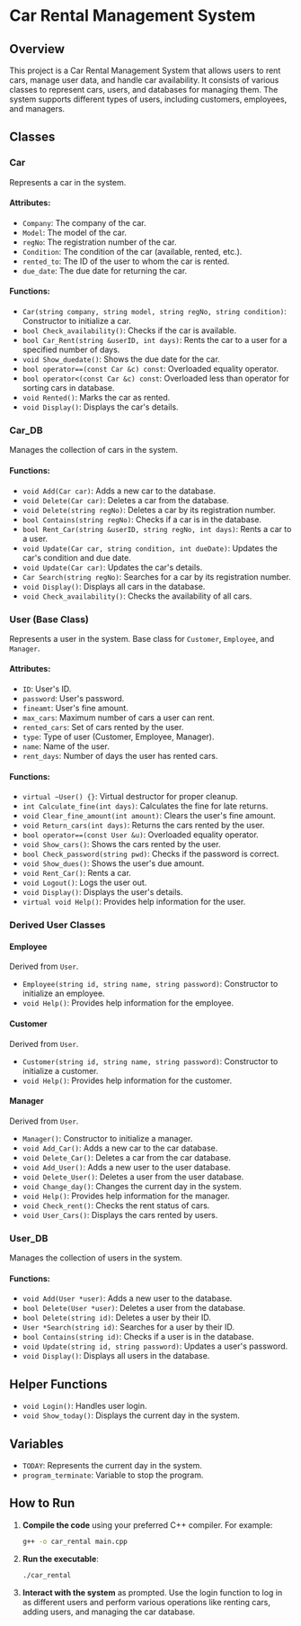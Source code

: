 # Car Rental Management System

## Overview

This project is a Car Rental Management System that allows users to rent cars, manage user data, and handle car availability. It consists of various classes to represent cars, users, and databases for managing them. The system supports different types of users, including customers, employees, and managers.

## Classes

### Car

Represents a car in the system.

#### Attributes:

- `Company`: The company of the car.
- `Model`: The model of the car.
- `regNo`: The registration number of the car.
- `Condition`: The condition of the car (available, rented, etc.).
- `rented_to`: The ID of the user to whom the car is rented.
- `due_date`: The due date for returning the car.

#### Functions:

- `Car(string company, string model, string regNo, string condition)`: Constructor to initialize a car.
- `bool Check_availability()`: Checks if the car is available.
- `bool Car_Rent(string &userID, int days)`: Rents the car to a user for a specified number of days.
- `void Show_duedate()`: Shows the due date for the car.
- `bool operator==(const Car &c) const`: Overloaded equality operator.
- `bool operator<(const Car &c) const`: Overloaded less than operator for sorting cars in database.
- `void Rented()`: Marks the car as rented.
- `void Display()`: Displays the car's details.

### Car_DB

Manages the collection of cars in the system.

#### Functions:

- `void Add(Car car)`: Adds a new car to the database.
- `void Delete(Car car)`: Deletes a car from the database.
- `void Delete(string regNo)`: Deletes a car by its registration number.
- `bool Contains(string regNo)`: Checks if a car is in the database.
- `bool Rent_Car(string &userID, string regNo, int days)`: Rents a car to a user.
- `void Update(Car car, string condition, int dueDate)`: Updates the car's condition and due date.
- `void Update(Car car)`: Updates the car's details.
- `Car Search(string regNo)`: Searches for a car by its registration number.
- `void Display()`: Displays all cars in the database.
- `void Check_availability()`: Checks the availability of all cars.

### User (Base Class)

Represents a user in the system. Base class for `Customer`, `Employee`, and `Manager`.

#### Attributes:

- `ID`: User's ID.
- `password`: User's password.
- `fineamt`: User's fine amount.
- `max_cars`: Maximum number of cars a user can rent.
- `rented_cars`: Set of cars rented by the user.
- `type`: Type of user (Customer, Employee, Manager).
- `name`: Name of the user.
- `rent_days`: Number of days the user has rented cars.

#### Functions:

- `virtual ~User() {}`: Virtual destructor for proper cleanup.
- `int Calculate_fine(int days)`: Calculates the fine for late returns.
- `void Clear_fine_amount(int amount)`: Clears the user's fine amount.
- `void Return_cars(int days)`: Returns the cars rented by the user.
- `bool operator==(const User &u)`: Overloaded equality operator.
- `void Show_cars()`: Shows the cars rented by the user.
- `bool Check_password(string pwd)`: Checks if the password is correct.
- `void Show_dues()`: Shows the user's due amount.
- `void Rent_Car()`: Rents a car.
- `void Logout()`: Logs the user out.
- `void Display()`: Displays the user's details.
- `virtual void Help()`: Provides help information for the user.

### Derived User Classes

#### Employee

Derived from `User`.

- `Employee(string id, string name, string password)`: Constructor to initialize an employee.
- `void Help()`: Provides help information for the employee.

#### Customer

Derived from `User`.

- `Customer(string id, string name, string password)`: Constructor to initialize a customer.
- `void Help()`: Provides help information for the customer.

#### Manager

Derived from `User`.

- `Manager()`: Constructor to initialize a manager.
- `void Add_Car()`: Adds a new car to the car database.
- `void Delete_Car()`: Deletes a car from the car database.
- `void Add_User()`: Adds a new user to the user database.
- `void Delete_User()`: Deletes a user from the user database.
- `void Change_day()`: Changes the current day in the system.
- `void Help()`: Provides help information for the manager.
- `void Check_rent()`: Checks the rent status of cars.
- `void User_Cars()`: Displays the cars rented by users.

### User_DB

Manages the collection of users in the system.

#### Functions:

- `void Add(User *user)`: Adds a new user to the database.
- `bool Delete(User *user)`: Deletes a user from the database.
- `bool Delete(string id)`: Deletes a user by their ID.
- `User *Search(string id)`: Searches for a user by their ID.
- `bool Contains(string id)`: Checks if a user is in the database.
- `void Update(string id, string password)`: Updates a user's password.
- `void Display()`: Displays all users in the database.

## Helper Functions

- `void Login()`: Handles user login.
- `void Show_today()`: Displays the current day in the system.

## Variables

- `TODAY`: Represents the current day in the system.
- `program_terminate`: Variable to stop the program.

## How to Run

1. **Compile the code** using your preferred C++ compiler. For example:

   ```sh
   g++ -o car_rental main.cpp
   ```

2. **Run the executable**:

   ```sh
   ./car_rental
   ```

3. **Interact with the system** as prompted. Use the login function to log in as different users and perform various operations like renting cars, adding users, and managing the car database.
